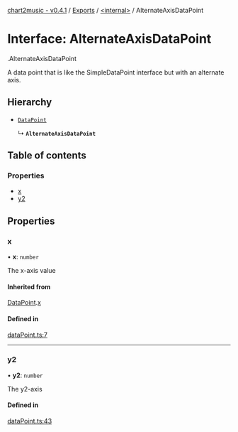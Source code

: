 [chart2music - v0.4.1](../README.md) / [Exports](../modules.md) / [<internal\>](../modules/internal_.md) / AlternateAxisDataPoint

# Interface: AlternateAxisDataPoint

[<internal>](../modules/internal_.md).AlternateAxisDataPoint

A data point that is like the SimpleDataPoint interface but with an alternate axis.

## Hierarchy

- [`DataPoint`](internal_.DataPoint.md)

  ↳ **`AlternateAxisDataPoint`**

## Table of contents

### Properties

- [x](internal_.AlternateAxisDataPoint.md#x)
- [y2](internal_.AlternateAxisDataPoint.md#y2)

## Properties

### x

• **x**: `number`

The x-axis value

#### Inherited from

[DataPoint](internal_.DataPoint.md).[x](internal_.DataPoint.md#x)

#### Defined in

[dataPoint.ts:7](https://github.com/julianna-langston/chart2music/blob/5c1c6b4/src/dataPoint.ts#L7)

___

### y2

• **y2**: `number`

The y2-axis

#### Defined in

[dataPoint.ts:43](https://github.com/julianna-langston/chart2music/blob/5c1c6b4/src/dataPoint.ts#L43)

